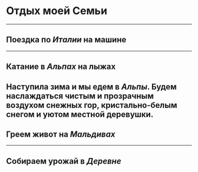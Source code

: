 # __Отдых моей Семьи__

---
## Поездка по *Италии* на машине

---
## Катание в *Альпах* на лыжах
Наступила зима и мы едем в *Альпы*. Будем наслаждаться чистым и прозрачным воздухом снежных гор, кристально-белым снегом и уютом местной деревушки. 
---
## Греем живот на *Мальдивах*

---
## Собираем урожай в *Деревне*
